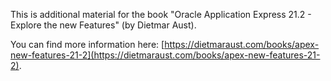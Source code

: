 This is additional material for the book "Oracle Application Express 21.2 - Explore the new Features" (by Dietmar Aust).

You can find more information here: [https://dietmaraust.com/books/apex-new-features-21-2](https://dietmaraust.com/books/apex-new-features-21-2). 

